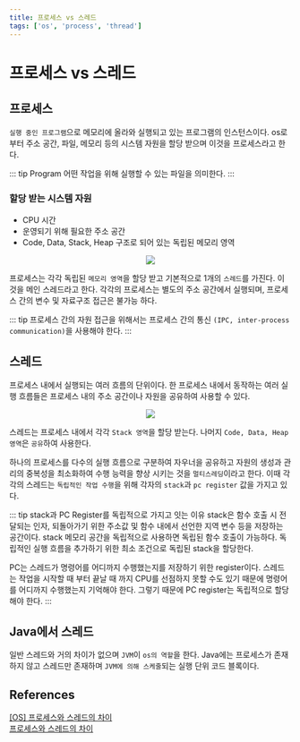 ```yaml
---
title: 프로세스 vs 스레드
tags: ['os', 'process', 'thread']
---
```


# 프로세스 vs 스레드

## 프로세스

`실행 중인 프로그램`으로 메모리에 올라와 실행되고 있는 프로그램의 인스턴스이다. os로부터 주소 공간, 파일, 메모리 등의 시스템 자원을 할당 받으며 이것을 프로세스라고 한다. 

::: tip Program
어떤 작업을 위해 실행할 수 있는 파일을 의미한다.
:::

### 할당 받는 시스템 자원
 * CPU 시간
 * 운영되기 위해 필요한 주소 공간
 * Code, Data, Stack, Heap 구조로 되어 있는 독립된 메모리 영역

<p align=center>
    <img src=https://user-images.githubusercontent.com/59357153/138554921-3829a367-ed72-4a57-8c14-185367e7da44.png>
</p>

프로세스는 각각 독립된 `메모리 영역`을 할당 받고 기본적으로 1개의 `스레드`를 가진다. 이것을 메인 스레드라고 한다. 각각의 프로세스는 별도의 주소 공간에서 실행되며, 프로세스 간의 변수 및 자료구조 접근은 불가능 하다.

::: tip
프로세스 간의 자원 접근을 위해서는 프로세스 간의 통신 `(IPC, inter-process communication)`을 사용해야 한다.
:::

## 스레드

프로세스 내에서 실행되는 여러 흐름의 단위이다. 한 프로세스 내에서 동작하는 여러 실행 흐름들은 프로세스 내의 주소 공간이나 자원을 공유하여 사용할 수 있다. 

<p align=center>
    <img src=https://user-images.githubusercontent.com/59357153/138555382-0d3b2182-b73b-43c0-93dc-7b351c457a43.png>
</p>

스레드는 프로세스 내에서 각각 `Stack 영역`을  할당 받는다. 나머지 `Code, Data, Heap 영역`은 `공유`하여 사용한다. 

하나의 프로세스를 다수의 실행 흐름으로 구분하여 자우너을 공유하고 자원의 생성과 관리의 중복성을 최소화하여 수행 능력을 향상 시키는 것을 `멀티스레딩`이라고 한다. 이때 각각의 스레드는 `독립적인 작업 수행`을 위해 각자의 `stack`과 `pc register` 값을 가지고 있다.

::: tip stack과 PC Register를 독립적으로 가지고 잇는 이유
stack은 함수 호출 시 전달되는 인자, 되돌아가기 위한 주소값 및 함수 내에서 선언한 지역 변수 등을 저장하는 공간이다. stack 메모리 공간을 독립적으로 사용하면 독립된 함수 호출이 가능하다. 독립적인 실행 흐름을 추가하기 위한 최소 조건으로 독립된 stack을 할당한다.

PC는 스레드가 명령어를 어디까지 수행했는지를 저장하기 위한 register이다. 스레드는 작업을 시작할 때 부터 끝날 때 까지 CPU를 선점하지 못할 수도 있기 때문에 명령어를 어디까지 수행했는지 기억해야 한다. 그렇기 때문에 PC register는 독립적으로 할당해야 한다.
:::

## Java에서 스레드

일반 스레드와 거의 차이가 없으며 `JVM`이 `os의 역할`을 한다. Java에는 프로세스가 존재하지 않고 스레드만 존재하며 `JVM에 의해 스케줄`되는 실행 단위 코드 블록이다.

## References

[[OS] 프로세스와 스레드의 차이](https://gmlwjd9405.github.io/2018/09/14/process-vs-thread.html)<br>
[프로세스와 스레드의 차이](https://github.com/JaeYeopHan/Interview_Question_for_Beginner/blob/master/OS/README.md#%ED%94%84%EB%A1%9C%EC%84%B8%EC%8A%A4%EC%99%80-%EC%8A%A4%EB%A0%88%EB%93%9C%EC%9D%98-%EC%B0%A8%EC%9D%B4)

<TagLinks />